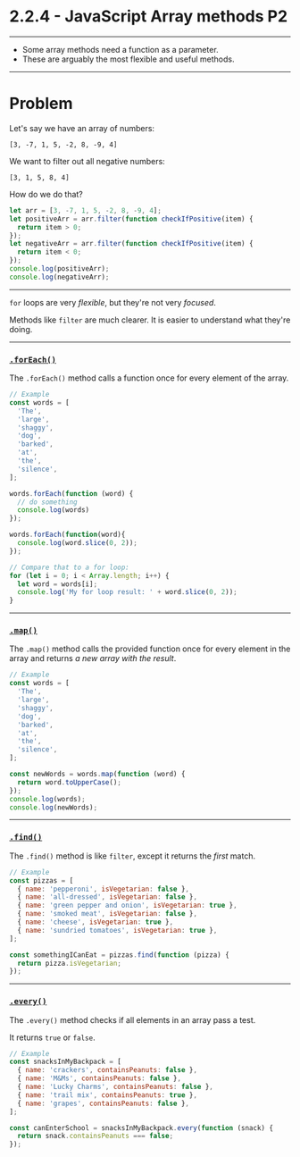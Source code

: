 # 2.2.4 - JavaScript Array methods P2

---

- Some array methods need a function as a parameter.
- These are arguably the most flexible and useful methods.

---

# Problem

Let's say we have an array of numbers:

`[3, -7, 1, 5, -2, 8, -9, 4]`

We want to filter out all negative numbers:

`[3, 1, 5, 8, 4]`

How do we do that?
```js
let arr = [3, -7, 1, 5, -2, 8, -9, 4];
let positiveArr = arr.filter(function checkIfPositive(item) {
  return item > 0;
});
let negativeArr = arr.filter(function checkIfPositive(item) {
  return item < 0;
});
console.log(positiveArr);
console.log(negativeArr);
```


---

`for` loops are very _flexible_, but they're not very _focused_.

Methods like `filter` are much clearer. It is easier to understand what they're doing.

---

### [`.forEach()`](https://www.w3schools.com/jsreF/jsref_foreach.asp)

The `.forEach()` method calls a function once for every element of the array.

```js
// Example
const words = [
  'The',
  'large',
  'shaggy',
  'dog',
  'barked',
  'at',
  'the',
  'silence',
];

words.forEach(function (word) {
  // do something
  console.log(words)
});

words.forEach(function(word){
  console.log(word.slice(0, 2));
});

// Compare that to a for loop:
for (let i = 0; i < Array.length; i++) {
  let word = words[i];
  console.log('My for loop result: ' + word.slice(0, 2));
}
```

---

### [`.map()`](https://www.w3schools.com/jsreF/jsref_map.asp)

The `.map()` method calls the provided function once for every element in the array and returns _a new array with the result_.

```js
// Example
const words = [
  'The',
  'large',
  'shaggy',
  'dog',
  'barked',
  'at',
  'the',
  'silence',
];

const newWords = words.map(function (word) {
  return word.toUpperCase();
});
console.log(words);
console.log(newWords);
```

---

### [`.find()`](https://www.w3schools.com/jsreF/jsref_find.asp)

The `.find()` method is like `filter`, except it returns the _first_ match.

```js
// Example
const pizzas = [
  { name: 'pepperoni', isVegetarian: false },
  { name: 'all-dressed', isVegetarian: false },
  { name: 'green pepper and onion', isVegetarian: true },
  { name: 'smoked meat', isVegetarian: false },
  { name: 'cheese', isVegetarian: true },
  { name: 'sundried tomatoes', isVegetarian: true },
];

const somethingICanEat = pizzas.find(function (pizza) {
  return pizza.isVegetarian;
});
```

---

### [`.every()`](https://www.w3schools.com/jsref/jsref_every.asp)

The `.every()` method checks if all elements in an array pass a test.

It returns `true` or `false`.

```js
// Example
const snacksInMyBackpack = [
  { name: 'crackers', containsPeanuts: false },
  { name: 'M&Ms', containsPeanuts: false },
  { name: 'Lucky Charms', containsPeanuts: false },
  { name: 'trail mix', containsPeanuts: true },
  { name: 'grapes', containsPeanuts: false },
];

const canEnterSchool = snacksInMyBackpack.every(function (snack) {
  return snack.containsPeanuts === false;
});
```
